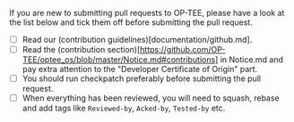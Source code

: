 If you are new to submitting pull requests to OP-TEE, please have a look at the
list below and tick them off before submitting the pull request.
- [ ] Read our (contribution guidelines)[documentation/github.md].
- [ ] Read the (contribution section)[https://github.com/OP-TEE/optee_os/blob/master/Notice.md#contributions]
      in Notice.md and pay extra attention to the "Developer Certificate of Origin" part.
- [ ] You should run checkpatch preferably before submitting the pull request.
- [ ] When everything has been reviewed, you will need to squash, rebase and add
      tags like `Reviewed-by`, `Acked-by`, `Tested-by` etc.
